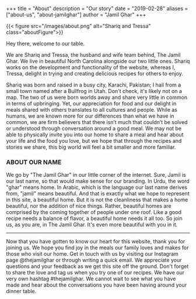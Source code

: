 +++
title = "About"
description = "Our story"
date = "2019-02-28"
aliases = ["about-us", "about-jamilghar"]
author = "Jamil Ghar"
+++

{{< figure src="/images/about.png" alt="Shariq and Tressa" class="aboutFigure">}}

Hey there, welcome to our table. 

We are Shariq and Tressa, the husband and wife team behind, The Jamil Ghar. We live in beautiful North Carolina alongside our two little ones. Shariq works on the development and functionality of the website, whereas I, Tressa, delight in trying and creating delicious recipes for others to enjoy.  

Shariq was born and raised in a busy city, Karachi, Pakistan; I hail from a small town named after a Bullfrog in Utah. Don't check, it's likely not on a map. The two of us were born worlds away and share very little in common in terms of upbringing. Yet, our appreciation for food and our delight in meals shared with others translates to all cultures and people. While as humans, we are known more for our differences than what we have in common, we are firm believers that there isn’t much that couldn’t be solved or understood through conversation around a good meal. We may not be able to physically invite you into our home to share a meal and hear about your life and the food you love, but we hope that through the recipes and stories we share, this big world will feel a bit smaller and more familiar.  

### ABOUT OUR NAME 

We go by "The Jamil Ghar" in our little corner of the internet. Sure, Jamil is our last name, so that would make sense for our branding. In Urdu, the word "ghar" means home. In Arabic, which is the language our last name derives from, "jamil" means beautiful. And that is exactly what we hope to represent in this site, a beautiful home. But it is not the cleanliness that makes a home beautiful, nor the addition of nice things. Rather, beautiful homes are comprised by the coming together of people under one roof. Like a good recipe needs a balance of flavor, a beautiful home needs it all too. So join us, as you are, in The Jamil Ghar. It's even more beautiful with you in it. 

----

Now that you have gotten to know our heart for this website, thank you for joining us. We hope you find joy in the meals our family loves and makes for those who visit our home. Get in touch with us by visiting our Instagram page @thejamilghar or through writing a quick email. We appreciate your questions and your feedback as we get this site off the ground. Don't forget to share the love and tag us when you try one of our recipes. We have our very own hashtag #thejamilghar. We cannot wait to see what you have made and hear about the conversations you have been having around your dinner table. 
